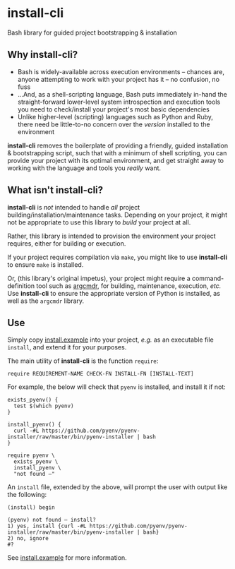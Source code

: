 # install-cli

Bash library for guided project bootstrapping &amp; installation

## Why install-cli?

* Bash is widely-available across execution environments &ndash; chances are, anyone attempting to work with your project has it &ndash; no confusion, no fuss
* &hellip;And, as a shell-scripting language, Bash puts immediately in-hand the straight-forward lower-level system introspection and execution tools you need to check/install your project's most basic dependencies
* Unlike higher-level (scripting) languages such as Python and Ruby, there need be little-to-no concern over the *version* installed to the environment

**install-cli** removes the boilerplate of providing a friendly, guided installation &amp; bootstrapping script, such that with a minimum of shell scripting, you can provide your project with its optimal environment, and get straight away to working with the language and tools you *really* want.

## What isn't install-cli?

**install-cli** is *not* intended to handle *all* project building/installation/maintenance tasks. Depending on your project, it might not be appropriate to use this library to *build* your project at all.

Rather, this library is intended to provision the environment your project requires, either for building or execution.

If your project requires compilation via `make`, you might like to use **install-cli** to ensure `make` is installed.

Or, (this library's original impetus), your project might require a command-definition tool such as [argcmdr](https://github.com/dssg/argcmdr/), for building, maintenance, execution, *etc.* Use **install-cli** to ensure the appropriate version of Python is installed, as well as the `argcmdr` library.

## Use

Simply copy [install.example](install.example) into your project, *e.g.* as an executable file `install`, and extend it for your purposes.

The main utility of **install-cli** is the function `require`:

    require REQUIREMENT-NAME CHECK-FN INSTALL-FN [INSTALL-TEXT]

For example, the below will check that `pyenv` is installed, and install it if not:

    exists_pyenv() {
      test $(which pyenv)
    }

    install_pyenv() {
      curl -#L https://github.com/pyenv/pyenv-installer/raw/master/bin/pyenv-installer | bash
    }

    require pyenv \
      exists_pyenv \
      install_pyenv \
      "not found –"

An `install` file, extended by the above, will prompt the user with output like the following:

    (install) begin

    (pyenv) not found – install?
    1) yes, install {curl -#L https://github.com/pyenv/pyenv-installer/raw/master/bin/pyenv-installer | bash}
    2) no, ignore
    #?

See [install.example](install.example) for more information.
